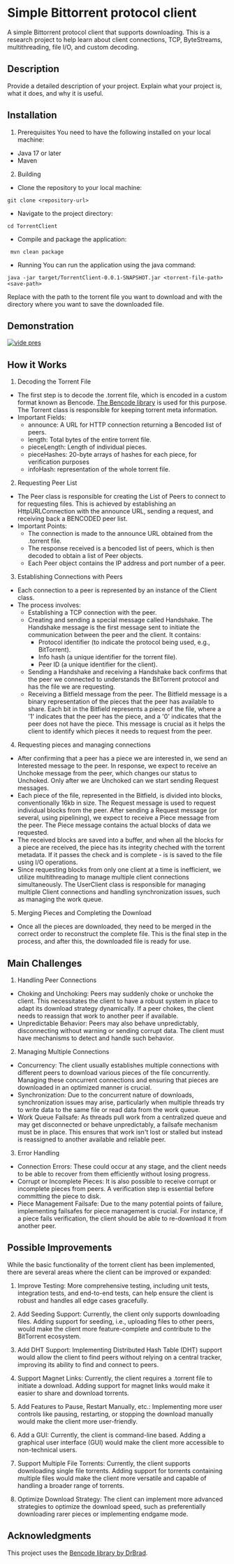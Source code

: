 # Simple Bittorrent protocol client

A simple Bittorrent protocol client that supports downloading. This is a research project to help learn about client connections, TCP, ByteStreams, multithreading, file I/O, and custom decoding.

## Description

Provide a detailed description of your project. Explain what your project is, what it does, and why it is useful. 

## Installation

1. Prerequisites
You need to have the following installed on your local machine:

* Java 17 or later
* Maven
  
2. Building
* Clone the repository to your local machine:
  
 `git clone <repository-url>`

* Navigate to the project directory:
  
 `cd TorrentClient`

* Compile and package the application:
  
` mvn clean package`

* Running
 You can run the application using the java command:

`java -jar target/TorrentClient-0.0.1-SNAPSHOT.jar <torrent-file-path> <save-path>`

Replace <torrent-file-path> with the path to the torrent file you want to download and <save-path> with the directory where you want to save the downloaded file.

## Demonstration

[![vide pres](http://img.youtube.com/vi/8l4a_ciP0mw/0.jpg)](https://www.youtube.com/watch?v=8l4a_ciP0mw)

## How it Works

1. Decoding the Torrent File
* The first step is to decode the .torrent file, which is encoded in a custom format known as Bencode. [The Bencode library](https://github.com/DrBrad/Bencode/tree/main) is used for this purpose. The Torrent class is responsible for keeping torrent meta information.
* Important Fields:
  * announce: A URL for HTTP connection returning a Bencoded list of peers.
  * length: Total bytes of the entire torrent file.
  * pieceLength: Length of individual pieces.
  * pieceHashes: 20-byte arrays of hashes for each piece, for verification purposes
  * infoHash: representation of the whole torrent file.
2. Requesting Peer List
* The Peer class is responsible for creating the List of Peers to connect to for requesting files. This is achieved by establishing an HttpURLConnection with the announce URL, sending a request, and receiving back a BENCODED peer list.
* Important Points:
  * The connection is made to the announce URL obtained from the .torrent file.
  * The response received is a bencoded list of peers, which is then decoded to obtain a list of Peer objects.
  * Each Peer object contains the IP address and port number of a peer.
3. Establishing Connections with Peers
* Each connection to a peer is represented by an instance of the Client class.
* The process involves:
  * Establishing a TCP connection with the peer.
  * Creating and sending a special message called Handshake. The Handshake message is the first message sent to initiate the communication between the peer and the client. It contains:
    * Protocol identifier (to indicate the protocol being used, e.g., BitTorrent).
    * Info hash (a unique identifier for the torrent file).
    * Peer ID (a unique identifier for the client).
  * Sending a Handshake and receiving a Handshake back confirms that the peer we connected to understands the BitTorrent protocol and has the file we are requesting.
  * Receiving a Bitfield message from the peer. The Bitfield message is a binary representation of the pieces that the peer has available to share. Each bit in the Bitfield represents a piece of the file, where a '1' indicates that the peer has the piece, and a '0' indicates that the peer does not have the piece. This message is crucial as it helps the client to identify which pieces it needs to request from the peer.
4. Requesting pieces and managing connections
* After confirming that a peer has a piece we are interested in, we send an Interested message to the peer. In response, we expect to receive an Unchoke message from the peer, which changes our status to Unchoked. Only after we are Unchoked can we start sending Request messages.
* Each piece of the file, represented in the Bitfield, is divided into blocks, conventionally 16kb in size. The Request message is used to request individual blocks from the peer. After sending a Request message (or several, using pipelining), we expect to receive a Piece message from the peer. The Piece message contains the actual blocks of data we requested.
* The received blocks are saved into a buffer, and when all the blocks for a piece are received, the piece has its integrity cheched with the torrent metadata. If it passes the check and is complete - is is saved to the file using I/O operations.
* Since requesting blocks from only one client at a time is inefficient, we utilize multithreading to manage multiple client connections simultaneously. The UserClient class is responsible for managing multiple Client connections and handling synchronization issues, such as managing the work queue.
5. Merging Pieces and Completing the Download
* Once all the pieces are downloaded, they need to be merged in the correct order to reconstruct the complete file. This is the final step in the process, and after this, the downloaded file is ready for use.

## Main Challenges
1. Handling Peer Connections

* Choking and Unchoking: Peers may suddenly choke or unchoke the client. This necessitates the client to have a robust system in place to adapt its download strategy dynamically. If a peer chokes, the client needs to reassign that work to another peer if available.
* Unpredictable Behavior: Peers may also behave unpredictably, disconnecting without warning or sending corrupt data. The client must have mechanisms to detect and handle such behavior.

2. Managing Multiple Connections

* Concurrency: The client usually establishes multiple connections with different peers to download various pieces of the file concurrently. Managing these concurrent connections and ensuring that pieces are downloaded in an optimized manner is crucial.
* Synchronization: Due to the concurrent nature of downloads, synchronization issues may arise, particularly when multiple threads try to write data to the same file or read data from the work queue.
* Work Queue Failsafe: As threads pull work from a centralized queue and may get disconnected or behave unpredictably, a failsafe mechanism must be in place. This ensures that work isn't lost or stalled but instead is reassigned to another available and reliable peer.

3. Error Handling

* Connection Errors: These could occur at any stage, and the client needs to be able to recover from them efficiently without losing progress.
* Corrupt or Incomplete Pieces: It is also possible to receive corrupt or incomplete pieces from peers. A verification step is essential before committing the piece to disk.
* Piece Management Failsafe: Due to the many potential points of failure, implementing failsafes for piece management is crucial. For instance, if a piece fails verification, the client should be able to re-download it from another peer.

## Possible Improvements

While the basic functionality of the torrent client has been implemented, there are several areas where the client can be improved or expanded:

1. Improve Testing: More comprehensive testing, including unit tests, integration tests, and end-to-end tests, can help ensure the client is robust and handles all edge cases gracefully.

2. Add Seeding Support: Currently, the client only supports downloading files. Adding support for seeding, i.e., uploading files to other peers, would make the client more feature-complete and contribute to the BitTorrent ecosystem.

3. Add DHT Support: Implementing Distributed Hash Table (DHT) support would allow the client to find peers without relying on a central tracker, improving its ability to find and connect to peers.

4. Support Magnet Links: Currently, the client requires a .torrent file to initiate a download. Adding support for magnet links would make it easier to share and download torrents.

5. Add Features to Pause, Restart Manually, etc.: Implementing more user controls like pausing, restarting, or stopping the download manually would make the client more user-friendly.

6. Add a GUI: Currently, the client is command-line based. Adding a graphical user interface (GUI) would make the client more accessible to non-technical users.

7. Support Multiple File Torrents: Currently, the client supports downloading single file torrents. Adding support for torrents containing multiple files would make the client more versatile and capable of handling a broader range of torrents.

8. Optimize Download Strategy: The client can implement more advanced strategies to optimize the download speed, such as preferentially downloading rarer pieces or implementing endgame mode.


## Acknowledgments

This project uses the [Bencode library by DrBrad](https://github.com/DrBrad/Bencode/tree/main).

